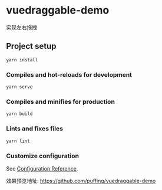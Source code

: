 # vuedraggable-demo

实现左右拖拽

## Project setup
```
yarn install
```

### Compiles and hot-reloads for development
```
yarn serve
```

### Compiles and minifies for production
```
yarn build
```

### Lints and fixes files
```
yarn lint
```

### Customize configuration
See [Configuration Reference](https://cli.vuejs.org/config/).

效果预览地址:
https://github.com/puffing/vuedraggable-demo